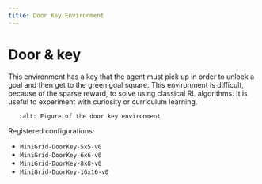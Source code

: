 ```yaml
---
title: Door Key Environment
---
```


# Door & key

This environment has a key that the agent must pick up in order to unlock
a goal and then get to the green goal square. This environment is difficult,
because of the sparse reward, to solve using classical RL algorithms. It is
useful to experiment with curiosity or curriculum learning.

```{figure} ../_static/img/figures/door-key-env.png
   :alt: Figure of the door key environment
```

Registered configurations: 
- `MiniGrid-DoorKey-5x5-v0`
- `MiniGrid-DoorKey-6x6-v0`
- `MiniGrid-DoorKey-8x8-v0`
- `MiniGrid-DoorKey-16x16-v0`